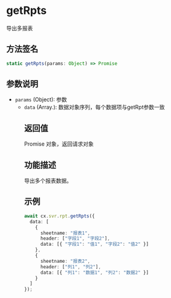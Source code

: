 # getRpts

导出多报表

## 方法签名
```typescript
static getRpts(params: Object) => Promise
```

## 参数说明
- `params` (Object): 参数
  - `data` (Array.<Object>): 数据对象序列，每个数据项与getRpt参数一致

## 返回值
Promise 对象，返回请求对象

## 功能描述
导出多个报表数据。

## 示例
```typescript
await cx.svr.rpt.getRpts({
  data: [
    {
      sheetname: "报表1",
      header: ["字段1", "字段2"],
      data: [{ "字段1": "值1", "字段2": "值2" }]
    },
    {
      sheetname: "报表2",
      header: ["列1", "列2"],
      data: [{ "列1": "数据1", "列2": "数据2" }]
    }
  ]
});
``` 